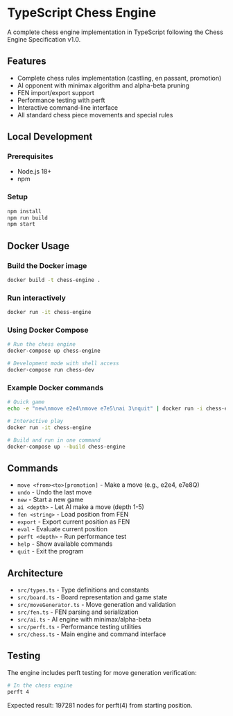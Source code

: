 # TypeScript Chess Engine

A complete chess engine implementation in TypeScript following the Chess Engine Specification v1.0.

## Features

- Complete chess rules implementation (castling, en passant, promotion)
- AI opponent with minimax algorithm and alpha-beta pruning
- FEN import/export support
- Performance testing with perft
- Interactive command-line interface
- All standard chess piece movements and special rules

## Local Development

### Prerequisites
- Node.js 18+ 
- npm

### Setup
```bash
npm install
npm run build
npm start
```

## Docker Usage

### Build the Docker image
```bash
docker build -t chess-engine .
```

### Run interactively
```bash
docker run -it chess-engine
```

### Using Docker Compose
```bash
# Run the chess engine
docker-compose up chess-engine

# Development mode with shell access
docker-compose run chess-dev
```

### Example Docker commands
```bash
# Quick game
echo -e "new\nmove e2e4\nmove e7e5\nai 3\nquit" | docker run -i chess-engine

# Interactive play
docker run -it chess-engine

# Build and run in one command
docker-compose up --build chess-engine
```

## Commands

- `move <from><to>[promotion]` - Make a move (e.g., e2e4, e7e8Q)
- `undo` - Undo the last move
- `new` - Start a new game  
- `ai <depth>` - Let AI make a move (depth 1-5)
- `fen <string>` - Load position from FEN
- `export` - Export current position as FEN
- `eval` - Evaluate current position
- `perft <depth>` - Run performance test
- `help` - Show available commands
- `quit` - Exit the program

## Architecture

- `src/types.ts` - Type definitions and constants
- `src/board.ts` - Board representation and game state
- `src/moveGenerator.ts` - Move generation and validation  
- `src/fen.ts` - FEN parsing and serialization
- `src/ai.ts` - AI engine with minimax/alpha-beta
- `src/perft.ts` - Performance testing utilities
- `src/chess.ts` - Main engine and command interface

## Testing

The engine includes perft testing for move generation verification:
```bash
# In the chess engine
perft 4
```

Expected result: 197281 nodes for perft(4) from starting position.